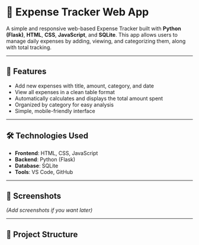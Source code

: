 # 💸 Expense Tracker Web App

A simple and responsive web-based Expense Tracker built with **Python (Flask)**, **HTML**, **CSS**, **JavaScript**, and **SQLite**. This app allows users to manage daily expenses by adding, viewing, and categorizing them, along with total tracking.

---

## 🚀 Features

- Add new expenses with title, amount, category, and date
- View all expenses in a clean table format
- Automatically calculates and displays the total amount spent
- Organized by category for easy analysis
- Simple, mobile-friendly interface

---

## 🛠️ Technologies Used

- **Frontend**: HTML, CSS, JavaScript  
- **Backend**: Python (Flask)
- **Database**: SQLite
- **Tools**: VS Code, GitHub

---

## 📸 Screenshots

*(Add screenshots if you want later)*

---

## 📁 Project Structure

